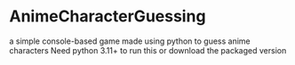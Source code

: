 # AnimeCharacterGuessing
a simple console-based game made using python to guess anime characters
Need python 3.11+ to run this or download the packaged version
